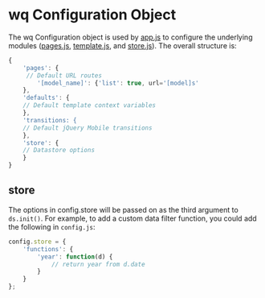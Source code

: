 wq Configuration Object
=======================

The wq Configuration object is used by [app.js] to configure the underlying modules ([pages.js], [template.js], and [store.js]). The overall structure is:

```javascript
{
    'pages': {
     // Default URL routes
        '[model_name]': {'list': true, url='[model]s'
    },
    'defaults': {
    // Default template context variables
    },
    'transitions: {
    // Default jQuery Mobile transitions
    },
    'store': {
    // Datastore options
    }
}
```

## store
The options in config.store will be passed on as the third argument to `ds.init()`.  For example, to add a custom data filter function, you could add the following in `config.js`:
```javascript
config.store = {
    'functions': {
        'year': function(d) {
            // return year from d.date
        }
    }
};
```

[app.js]: http://wq.io/docs/app.js
[pages.js]: http://wq.io/docs/pages.js
[template.js]: http://wq.io/docs/template.js
[store.js]: http://wq.io/docs/store.js